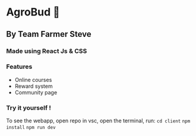 # AgroBud 🌱
## By Team Farmer Steve
### Made using React Js & CSS
### Features
- Online courses
- Reward system
- Community page
### Try it yourself !
To see the webapp, open repo in vsc, open the terminal, run:
```cd client```
```npm install```
```npm run dev```
